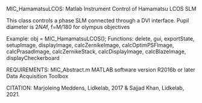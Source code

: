 
MIC_HamamatsuLCOS: Matlab Instrument Control of Hamamatsu LCOS SLM

This class controls a phase SLM connected through a DVI interface.
Pupil diameter is 2*NA*f, f=M/180 for olympus objectives

Example: obj = MIC_HamamatsuLCOS();
Functions: delete, gui, exportState, setupImage, displayImage,
calcZernikeImage, calcOptimPSFImage, calcPrasadImage,
calcZernikeStack, calcDisplayImage, calcBlazeImage,
displayCheckerboard

REQUIREMENTS:
MIC_Abstract.m
MATLAB software version R2016b or later
Data Acquisition Toolbox

CITATION: Marjoleing Meddens, Lidkelab, 2017 & Sajjad Khan, Lidkelab,
2021.

